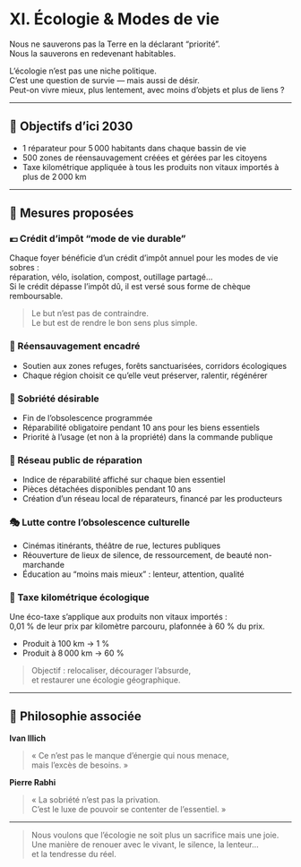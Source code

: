 # XI. Écologie & Modes de vie

Nous ne sauverons pas la Terre en la déclarant “priorité”.  
Nous la sauverons en redevenant habitables.

L’écologie n’est pas une niche politique.  
C’est une question de survie — mais aussi de désir.  
Peut-on vivre mieux, plus lentement, avec moins d’objets et plus de liens ?

---

## 🎯 Objectifs d’ici 2030

- 1 réparateur pour 5 000 habitants dans chaque bassin de vie  
- 500 zones de réensauvagement créées et gérées par les citoyens  
- Taxe kilométrique appliquée à tous les produits non vitaux importés à plus de 2 000 km  

---

## 📜 Mesures proposées

### 💶 Crédit d’impôt “mode de vie durable”  
Chaque foyer bénéficie d’un crédit d’impôt annuel pour les modes de vie sobres :  
réparation, vélo, isolation, compost, outillage partagé…  
Si le crédit dépasse l’impôt dû, il est versé sous forme de chèque remboursable.  
> Le but n’est pas de contraindre.  
> Le but est de rendre le bon sens plus simple.

### 🌲 Réensauvagement encadré  
- Soutien aux zones refuges, forêts sanctuarisées, corridors écologiques  
- Chaque région choisit ce qu’elle veut préserver, ralentir, régénérer  

### 🧘 Sobriété désirable  
- Fin de l’obsolescence programmée  
- Réparabilité obligatoire pendant 10 ans pour les biens essentiels  
- Priorité à l’usage (et non à la propriété) dans la commande publique  

### 🔧 Réseau public de réparation  
- Indice de réparabilité affiché sur chaque bien essentiel  
- Pièces détachées disponibles pendant 10 ans  
- Création d’un réseau local de réparateurs, financé par les producteurs  

### 🎭 Lutte contre l’obsolescence culturelle  
- Cinémas itinérants, théâtre de rue, lectures publiques  
- Réouverture de lieux de silence, de ressourcement, de beauté non-marchande  
- Éducation au “moins mais mieux” : lenteur, attention, qualité  

### 🚛 Taxe kilométrique écologique  
Une éco-taxe s’applique aux produits non vitaux importés :  
0,01 % de leur prix par kilomètre parcouru, plafonnée à 60 % du prix.  
- Produit à 100 km → 1 %  
- Produit à 8 000 km → 60 %  
> Objectif : relocaliser, décourager l’absurde,  
> et restaurer une écologie géographique.

---

## 🧠 Philosophie associée

**Ivan Illich**  
> « Ce n’est pas le manque d’énergie qui nous menace,  
> mais l’excès de besoins. »

**Pierre Rabhi**  
> « La sobriété n’est pas la privation.  
> C’est le luxe de pouvoir se contenter de l’essentiel. »

---

> Nous voulons que l’écologie ne soit plus un sacrifice mais une joie.  
> Une manière de renouer avec le vivant, le silence, la lenteur…  
> et la tendresse du réel.
